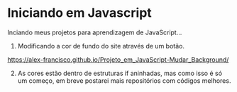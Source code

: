 # Iniciando em Javascript

Inciando meus projetos para aprendizagem de JavaScript...

1. Modificando a cor de fundo do site através de um botão.

<https://alex-francisco.github.io/Projeto_em_JavaScript-Mudar_Background/>

2. As cores estão dentro de estruturas if aninhadas, mas como isso é só um começo, em breve postarei mais repositórios com códigos melhores.